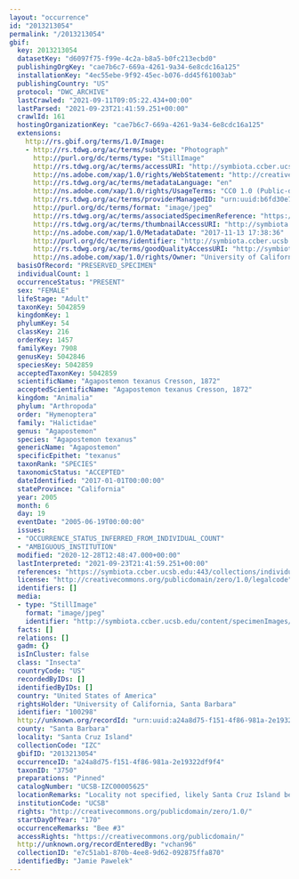 ```yaml
---
layout: "occurrence"
id: "2013213054"
permalink: "/2013213054"
gbif:
  key: 2013213054
  datasetKey: "d6097f75-f99e-4c2a-b8a5-b0fc213ecbd0"
  publishingOrgKey: "cae7b6c7-669a-4261-9a34-6e8cdc16a125"
  installationKey: "4ec55ebe-9f92-45ec-b076-dd45f61003ab"
  publishingCountry: "US"
  protocol: "DWC_ARCHIVE"
  lastCrawled: "2021-09-11T09:05:22.434+00:00"
  lastParsed: "2021-09-23T21:41:59.251+00:00"
  crawlId: 161
  hostingOrganizationKey: "cae7b6c7-669a-4261-9a34-6e8cdc16a125"
  extensions:
    http://rs.gbif.org/terms/1.0/Image:
    - http://rs.tdwg.org/ac/terms/subtype: "Photograph"
      http://purl.org/dc/terms/type: "StillImage"
      http://rs.tdwg.org/ac/terms/accessURI: "http://symbiota.ccber.ucsb.edu/content/specimenImages/UCSB_IZC/UCSB-IZC00005/UCSB-IZC00005625.JPG"
      http://ns.adobe.com/xap/1.0/rights/WebStatement: "http://creativecommons.org/publicdomain/zero/1.0/"
      http://rs.tdwg.org/ac/terms/metadataLanguage: "en"
      http://ns.adobe.com/xap/1.0/rights/UsageTerms: "CC0 1.0 (Public-domain)"
      http://rs.tdwg.org/ac/terms/providerManagedID: "urn:uuid:b6fd30e7-c9ee-48db-a4c9-100a2369f8af"
      http://purl.org/dc/terms/format: "image/jpeg"
      http://rs.tdwg.org/ac/terms/associatedSpecimenReference: "https://symbiota.ccber.ucsb.edu:443/collections/individual/index.php?occid=100298"
      http://rs.tdwg.org/ac/terms/thumbnailAccessURI: "http://symbiota.ccber.ucsb.edu/content/specimenImages/UCSB_IZC/UCSB-IZC00005/UCSB-IZC00005625_tn.jpg"
      http://ns.adobe.com/xap/1.0/MetadataDate: "2017-11-13 17:38:36"
      http://purl.org/dc/terms/identifier: "http://symbiota.ccber.ucsb.edu/content/specimenImages/UCSB_IZC/UCSB-IZC00005/UCSB-IZC00005625.JPG"
      http://rs.tdwg.org/ac/terms/goodQualityAccessURI: "http://symbiota.ccber.ucsb.edu/content/specimenImages/UCSB_IZC/UCSB-IZC00005/UCSB-IZC00005625.JPG"
      http://ns.adobe.com/xap/1.0/rights/Owner: "University of California, Santa Barbara"
  basisOfRecord: "PRESERVED_SPECIMEN"
  individualCount: 1
  occurrenceStatus: "PRESENT"
  sex: "FEMALE"
  lifeStage: "Adult"
  taxonKey: 5042859
  kingdomKey: 1
  phylumKey: 54
  classKey: 216
  orderKey: 1457
  familyKey: 7908
  genusKey: 5042846
  speciesKey: 5042859
  acceptedTaxonKey: 5042859
  scientificName: "Agapostemon texanus Cresson, 1872"
  acceptedScientificName: "Agapostemon texanus Cresson, 1872"
  kingdom: "Animalia"
  phylum: "Arthropoda"
  order: "Hymenoptera"
  family: "Halictidae"
  genus: "Agapostemon"
  species: "Agapostemon texanus"
  genericName: "Agapostemon"
  specificEpithet: "texanus"
  taxonRank: "SPECIES"
  taxonomicStatus: "ACCEPTED"
  dateIdentified: "2017-01-01T00:00:00"
  stateProvince: "California"
  year: 2005
  month: 6
  day: 19
  eventDate: "2005-06-19T00:00:00"
  issues:
  - "OCCURRENCE_STATUS_INFERRED_FROM_INDIVIDUAL_COUNT"
  - "AMBIGUOUS_INSTITUTION"
  modified: "2020-12-28T12:48:47.000+00:00"
  lastInterpreted: "2021-09-23T21:41:59.251+00:00"
  references: "https://symbiota.ccber.ucsb.edu:443/collections/individual/index.php?occid=100298"
  license: "http://creativecommons.org/publicdomain/zero/1.0/legalcode"
  identifiers: []
  media:
  - type: "StillImage"
    format: "image/jpeg"
    identifier: "http://symbiota.ccber.ucsb.edu/content/specimenImages/UCSB_IZC/UCSB-IZC00005/UCSB-IZC00005625.JPG"
  facts: []
  relations: []
  gadm: {}
  isInCluster: false
  class: "Insecta"
  countryCode: "US"
  recordedByIDs: []
  identifiedByIDs: []
  country: "United States of America"
  rightsHolder: "University of California, Santa Barbara"
  identifier: "100298"
  http://unknown.org/recordId: "urn:uuid:a24a8d75-f151-4f86-981a-2e19322df9f4"
  county: "Santa Barbara"
  locality: "Santa Cruz Island"
  collectionCode: "IZC"
  gbifID: "2013213054"
  occurrenceID: "a24a8d75-f151-4f86-981a-2e19322df9f4"
  taxonID: "3750"
  preparations: "Pinned"
  catalogNumber: "UCSB-IZC00005625"
  locationRemarks: "Locality not specified, likely Santa Cruz Island because of label"
  institutionCode: "UCSB"
  rights: "http://creativecommons.org/publicdomain/zero/1.0/"
  startDayOfYear: "170"
  occurrenceRemarks: "Bee #3"
  accessRights: "https://creativecommons.org/publicdomain/"
  http://unknown.org/recordEnteredBy: "vchan96"
  collectionID: "e7c51ab1-870b-4ee8-9d62-092875ffa870"
  identifiedBy: "Jamie Pawelek"
---
```

